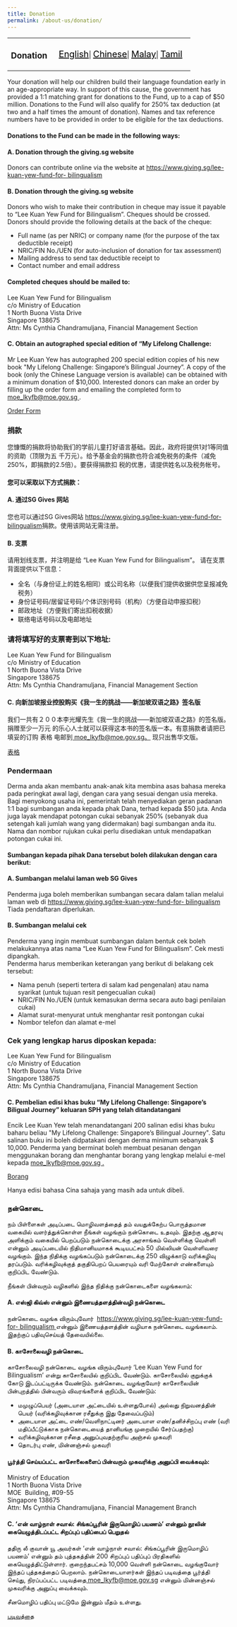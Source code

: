 ```yaml
---
title: Donation
permalink: /about-us/donation/
---
```


<html>
<body>
 <div>
 <table border="0">
  <tr>
  <td>
  <h3 id="Donations">Donation</h3> 
  </td>
  <td style="padding:18px;">
  <a href="#Donations" style="font-size:20px"><span style="color:black">English</span></a>| 
 <a href="#捐款" style="font-size:20px"><span style="color:black">Chinese</span></a>| 
 <a href="#Pendermaan" style="font-size:20px"><span style="color:black">Malay</span></a>|
 <a href="#நன்கொடை" style="font-size:20px"><span style="color:black">Tamil</span></a>
  </td>
  </tr>
 </table><div>
 <p>Your donation will help our children build their language foundation early in an age-appropriate way.
In support of this cause, the government has provided a 1:1 matching grant for donations to the
Fund, up to a cap of $50 million. Donations to the Fund will also qualify for 250% tax deduction (at
two and a half times the amount of donation). Names and tax reference numbers have to be
provided in order to be eligible for the tax deductions.</p>
  <h4>Donations to the Fund can be made in the following ways:</h4>
  <h4>A. Donation through the giving.sg website</h4>
  <p>Donors can contribute online via the website at <a href="https://www.giving.sg/lee-kuan-yew-fund-for-
bilingualism" target="_blank">https://www.giving.sg/lee-kuan-yew-fund-for-
bilingualism</a></p>
  <h4>B. Donation through the giving.sg website</h4>
  <p>Donors who wish to make their contribution in cheque may issue it payable to “Lee Kuan Yew Fund
for Bilingualism”. Cheques should be crossed.  Donors should provide the following details at the
back of the cheque:
    <ul><li>Full name (as per NRIC) or company name (for the purpose of the tax deductible receipt)</li>
   <li>NRIC/FIN No./UEN (for auto-inclusion of donation for tax assessment)</li>
   <li>Mailing address to send tax deductible receipt to</li>
      <li>Contact number and email address</li></ul></p>
  <h4>Completed cheques should be mailed to:</h4>
    <p>Lee Kuan Yew Fund for Bilingualism <br/>
  c/o Ministry of Education  <br/>
  1 North Buona Vista Drive  <br/>
  Singapore 138675 <br/>
 Attn: Ms Cynthia Chandramuljana, Financial Management Section</p>
  <h4>C. Obtain an autographed special edition of “My Lifelong Challenge:</h4>
  <p>Mr Lee Kuan Yew has autographed 200 special edition copies of his new book &quot;My Lifelong
Challenge: Singapore’s Bilingual Journey”. A copy of the book (only the Chinese Language version is available) can be obtained with a minimum donation of $10,000. Interested donors can make an order by filling up the order form and emailing the completed form to<a href="mailto:moe_lkyfb@moe.gov.sg "> moe_lkyfb@moe.gov.sg </a> .</p>
  <p> <a href="/about-us/Application_Guidelines.pdf" target="_blank">Order Form</a></p>
  <h3 id="捐款">捐款</h3>
  <p>您慷慨的捐款将协助我们的学前儿童打好语言基础。因此，政府将提供1对1等同值的资助（顶限为五
千万元）。给予基金会的捐款也符合减免税务的条件（减免250%，即捐款的2.5倍）。要获得捐款扣
税的优惠，请提供姓名以及税务帐号。</p>
  <h4>您可以采取以下方式捐款：</h4>
  <h4>A. 通过SG Gives 网站</h4>
  <p>您也可以通过SG Gives网站 <a href="https://www.giving.sg/lee-kuan-yew-fund-for- bilingualism" target="_blank">https://www.giving.sg/lee-kuan-yew-fund-for- bilingualism</a>捐款。使用该网站无需注册。</p>
  <h4>B. 支票</h4>
  <p>请用划线支票，并注明是给 “Lee Kuan Yew Fund for Bilingualism”。
请在支票背面提供以下信息：
    <ul><li>全名（与身份证上的姓名相同）或公司名称（以便我们提供收据供您呈报减免税务）</li>
  <li>身份证号码/居留证号码/个体识别号码（机构）（方便自动申报扣税）</li>
     <li>邮政地址（方便我们寄出扣税收据）</li>
      <li>联络电话号码以及电邮地址</li></ul>
  </p>
  <h3>请将填写好的支票寄到以下地址:</h3>
 <p> Lee Kuan Yew Fund for Bilingualism <br/>
  c/o Ministry of Education  <br/>
  1 North Buona Vista Drive  <br/>
  Singapore 138675 <br/>
  Attn: Ms Cynthia Chandramuljana, Financial Management Section</p>
   <h4>C. 向新加坡报业控股购买《我一生的挑战——新加坡双语之路》签名版</h4>
  <p>我们一共有２００本李光耀先生《我一生的挑战——新加坡双语之路》的签名版。捐赠至少一万元
    的乐心人士就可以获得这本书的签名版一本。有意捐款者请把已填妥的订购 表格 电邮到<a href="mailto:moe_lkyfb@moe.gov.sg">
    moe_lkyfb@moe.gov.sg。</a> 现只出售华文版。</p>
   <p> <a href="/about-us/Application_Guidelines.pdf" target="_blank">表格</a></p>
  <h3 id="Pendermaan">Pendermaan</h3>
  <p>Derma anda akan membantu anak-anak kita membina asas bahasa mereka pada peringkat awal lagi, dengan cara yang sesuai dengan usia mereka. Bagi menyokong usaha ini, pemerintah telah menyediakan geran padanan 1:1 bagi sumbangan anda kepada phak Dana, terhad kepada $50 juta. Anda juga layak mendapat potongan cukai sebanyak 250% (sebanyak dua setengah kali jumlah wang yang didermakan) bagi sumbangan anda itu. Nama dan nombor rujukan cukai perlu disediakan untuk mendapatkan potongan cukai ini.
</p>
  <h4>Sumbangan kepada pihak Dana tersebut boleh dilakukan dengan cara berikut:</h4>
  <h4>A. Sumbangan melalui laman web SG Gives</h4>
  <p>Penderma juga boleh memberikan sumbangan secara dalam talian melalui laman web
    di <a href="https://www.giving.sg/lee-kuan-yew-fund-for- bilingualism" target="_blank">https://www.giving.sg/lee-kuan-yew-fund-for- bilingualism</a> Tiada pendaftaran diperlukan.</p>
  <h4>B. Sumbangan melalui cek</h4>
  <p>Penderma yang ingin membuat sumbangan dalam bentuk cek boleh melakukannya atas nama
“Lee Kuan Yew Fund for Bilingualism”. Cek mesti dipangkah.<br/>
Penderma harus memberikan keterangan yang berikut di belakang cek tersebut:</p>
<ul><li>Nama penuh (seperti tertera di salam kad pengenalan) atau nama syarikat (untuk tujuan resit pengecualian cukai)
</li>
<li>NRIC/FIN No./UEN (untuk kemasukan derma secara auto bagi penilaian cukai)
</li>
<li>Alamat surat-menyurat untuk menghantar resit pontongan cukai
</li>
<li>Nombor telefon dan alamat e-mel
</li></ul>
  <h3>Cek yang lengkap harus diposkan kepada:</h3>
  <p>Lee Kuan Yew Fund for Bilingualism <br/>
  c/o Ministry of Education  <br/>
  1 North Buona Vista Drive  <br/>
  Singapore 138675 <br/>
  Attn: Ms Cynthia Chandramuljana, Financial Management Section</p>
  <h4>C. Pembelian edisi khas buku “My Lifelong Challenge: Singapore’s
Biligual Journey” keluaran SPH yang telah ditandatangani</h4>
  <p>Encik Lee Kuan Yew telah menandatangani 200 salinan edisi khas buku baharu beliau &quot;My
Lifelong Challenge: Singapore’s Bilingual Journey&quot;.  Satu salinan buku ini boleh didpatakani dengan
derma minimum sebanyak $ 10,000. Penderma yang berminat boleh membuat pesanan dengan
    menggunakan borang dan menghantar borang yang lengkap  melalui e-mel
kepada <a href="mailto:moe_lkyfb@moe.gov.sg "> moe_lkyfb@moe.gov.sg .</a></p>
<p><a href="/about-us/Application_Guidelines.pdf" target="_blank">Borang</a></p>
  <p>Hanya edisi bahasa Cina sahaja yang masih ada untuk dibeli.</p>
  <h3 id="நன்கொடை">நன்கொடை</h3>
  <p>நம் பிள்ளைகள் அடிப்படை மொழிவளத்தைத் தம் வயதுக்கேற்ப பொருத்தமான வகையில்
வளர்த்துக்கொள்ள நீங்கள் வழங்கும் நன்கொடை உதவும். இதற்கு ஆதரவு அளிக்கும் வகையில்
பெறப்படும் நன்கொடைக்கு அரசாங்கம் வெள்ளிக்கு வெள்ளி என்னும் அடிப்படையில் நிதிமானியமாகக்
கூடியபட்சம் 50 மில்லியன் வெள்ளிவரை வழங்கும். இந்த நிதிக்கு வழங்கப்படும் நன்கொடைக்கு 250
விழுக்காடு வரிக்கழிவு தரப்படும். வரிக்கழிவுக்குத் தகுதிபெறப் பெயரையும் வரி மேற்கோள் எண்களையும்
குறிப்பிட வேண்டும்.</p>
  <p>நீங்கள் பின்வரும் வழிகளில் இந்த நிதிக்கு நன்கொடைகளை வழங்கலாம்:</p>
  <h4>A. எஸ்ஜி கிவ்ஸ் என்னும் இணையத்தளத்தின்வழி நன்கொடை</h4>
  <p>நன்கொடை வழங்க விரும்புவோர்  <a href="https://www.giving.sg/lee-kuan-yew-fund-for- bilingualism" target="_blank">https://www.giving.sg/lee-kuan-yew-fund-for- bilingualism </a>என்னும் இணையத்தளத்தின் வழியாக
நன்கொடை வழங்கலாம். இதற்குப் பதிவுசெய்யத் தேவையில்லை.</p>
  <h4>B. காசோலைவழி நன்கொடை</h4>
  <p>காசோலைவழி நன்கொடை வழங்க விரும்புவோர் ‘Lee Kuan Yew Fund for Bilingualism’ என்று
காசோலையில் குறிப்பிட வேண்டும். காசோலையில் குறுக்குக் கோடு இடப்பட்டிருக்க வேண்டும்.
நன்கொடை வழங்குவோர் காசோலையின் பின்புறத்தில் பின்வரும் விவரங்களைக் குறிப்பிட வேண்டும்:
   <ul><li>மமுழுப்பெயர் (அடையாள அட்டையில் உள்ளதுபோல்) அல்லது நிறுவனத்தின் பெயர்
(வரிக்கழிவுக்கான ரசீதுக்கு இது தேவைப்படும்)</li>
     <li>அடையாள அட்டை எண்/வெளிநாட்டினர் அடையாள எண்/தனிச்சிறப்பு எண் (வரி மதிப்பீட்டுக்காக
நன்கொடையைத் தானியங்கு முறையில் சேர்ப்பதற்கு)</li>
     <li>வரிக்கழிவுக்கான ரசீதை அனுப்புவதற்குரிய அஞ்சல் முகவரி</li>
    <li>தொடர்பு எண், மின்னஞ்சல் முகவரி</li></ul>
  </p>
  <h4>பூர்த்தி செய்யப்பட்ட காசோலைகளைப் பின்வரும் முகவரிக்கு அனுப்பி வைக்கவும்:</h4>
  <p>Ministry of Education<br/>
  1 North Buona Vista Drive <br/>
  MOE  Building, #09-55  <br/>
  Singapore 138675 <br/>
  Attn: Ms Cynthia Chandramuljana, Financial Management Branch</p>
  <h4>C. ‘என் வாழ்நாள் சவால்: சிங்கப்பூரின் இருமொழிப் பயணம்’ என்னும் நூலின் கையெழுத்திடப்பட்ட
சிறப்புப் பதிப்பைப் பெறுதல்</h4>
  <p>ததிரு லீ குவான் யூ அவர்கள் ‘என் வாழ்நாள் சவால்: சிங்கப்பூரின் இருமொழிப் பயணம்’ என்னும் தம்
புத்தகத்தின் 200 சிறப்புப் பதிப்புப் பிரதிகளில் கையெழுத்திட்டுள்ளார். குறைந்தபட்சம் 10,000 வெள்ளி
நன்கொடை வழங்குவோர் இந்தப் புத்தகத்தைப் பெறலாம். நன்கொடையாளர்கள் இந்தப் படிவத்தை</a> பூர்த்தி செய்து, நிரப்பப்பட்ட படிவத்தை<a href="mailto:moe_lkyfb@moe.gov.sg "> moe_lkyfb@moe.gov.sg</a> என்னும் மின்னஞ்சல்
முகவரிக்கு அனுப்பு வைக்கவும்.</p>
  <p>சீனமொழிப் பதிப்பு மட்டுமே இன்னும் மீதம் உள்ளது.</p>
  <p><a href="/about-us/Application_Guidelines.pdf" target="_blank">படிவத்தை</a></p>
  
